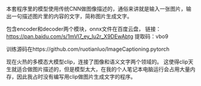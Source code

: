 本套程序里的模型使用传统CNN做图像描述的，通俗来讲就是输入一张图片，输出一句描述图片里的内容的文字，简称图片生成文字。

包含encoder和decoder两个模块，onnx文件在百度云盘，
链接：https://pan.baidu.com/s/1mVI7_ey_Iu2r_X9DEwAbtg 
提取码：vbo9

训练源码在https://github.com/ruotianluo/ImageCaptioning.pytorch


现在火热的多模态大模型clip，连接了图像和语义文字两个领域的。
这使得clip天生就适合做图片描述的，但是模型太大，在我的个人笔记本电脑运行会占用大量内存，因此我占时没有编写用clip做图片生成文字的程序。
